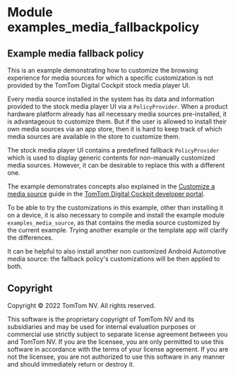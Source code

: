 # Module examples_media_fallbackpolicy

## Example media fallback policy

This is an example demonstrating how to customize the browsing experience for media sources for
which a specific customization is not provided by the TomTom Digital Cockpit stock media player UI.

Every media source installed in the system has its data and information provided to the stock
media player UI via a `PolicyProvider`. When a product hardware platform already has all necessary
media sources pre-installed, it is advantageous to customize them. But if the user is allowed to
install their own media sources via an app store, then it is hard to keep track of which media
sources are available in the store to customize them.

The stock media player UI contains a predefined fallback `PolicyProvider` which is used to display
generic contents for non-manually customized media sources. However, it can be desirable to replace
this with a different one.

The example demonstrates concepts also explained in the
[Customize a media source](https://developer.tomtom.com/tomtom-digital-cockpit/developers/tutorials-and-examples/media/customize-a-media-source)
guide in the
[TomTom Digital Cockpit developer portal](https://developer.tomtom.com/tomtom-digital-cockpit/developers/introduction).

To be able to try the customizations in this example, other than installing it on a device, it is
also necessary to compile and install the example module `examples_media_source`, as that contains
the media source customized by the current example. Trying another example or the template app will
clarify the differences.

It can be helpful to also install another non customized Android Automotive media source: the
fallback policy's customizations will be then applied to both.

## Copyright

Copyright © 2022 TomTom NV. All rights reserved.

This software is the proprietary copyright of TomTom NV and its subsidiaries and may be
used for internal evaluation purposes or commercial use strictly subject to separate
license agreement between you and TomTom NV. If you are the licensee, you are only permitted
to use this software in accordance with the terms of your license agreement. If you are
not the licensee, you are not authorized to use this software in any manner and should
immediately return or destroy it.
